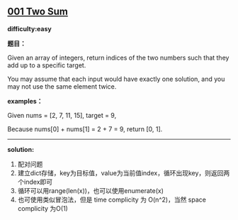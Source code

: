## [001 Two Sum](https://leetcode.com/problems/two-sum/description/)

**difficulty:easy**

**题目：**

Given an array of integers, return indices of the two numbers such that they add up to a specific target.

You may assume that each input would have exactly one solution, and you may not use the same element twice.


**examples：**

Given nums = [2, 7, 11, 15], target = 9,

Because nums[0] + nums[1] = 2 + 7 = 9,
return [0, 1].

---
**solution:**
1. 配对问题
2. 建立dict存储，key为目标值，value为当前值index，循环出现key，则返回两个index即可
3. 循环可以用range(len(x))，也可以使用enumerate(x)
4. 也可使用类似冒泡法，但是 time complicity 为 O(n^2)，当然 space complicity 为O(1)
